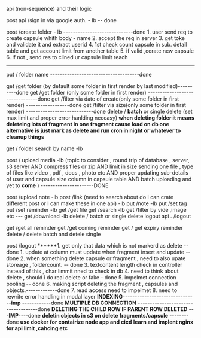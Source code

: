 api (non-sequence) and their logic


post api /sign in via google auth. - lb -- done
		
post /create folder - lb -----------------------------done
		1. user send req to create capsule whith body - name
		2. accept the req in server
		3. get toke and validate it and extract userid
		4. 1st check count capsule in sub. detail table and get account limit from another table
		5. if valid ,cerate new capsule
		6. if not , send res to clined ur capsule limit reach
****
put / folder name -------------------------------------done

get /get folder (by default some folder in first render by last modified)----------done
get /get folder (only some folder in first render) --------------------------------done
get /filter via date of create(only some folder in first render) ------------------done
get /filter via size(only some folder in first render) ----------------------------done
delete / **batch** or single delete (set max limit and proper error hanlding neccasy)
	**when deleting folder it means deleteing lots of fragment in one fragment cause load on db one alternative is just mark as delete and run cron in night or whatever to cleanup things**

get / folder search by name -lb


post / upload media -lb (topic to consider , round trip of database , server, s3 server AND compress files or zip AND limit in size  sending one file , type of files like video , pdf , docs , photo etc AND proper updating sub-details of user and capsule size column in capsule table AND batch uploading and yet to **come** ) ----------------------DONE

post /upload note -lb
post /link (need to search about do I can crate different post or I can make these in one api) -lb
put /note -lb
put /set tag
put /set reminder -lb
get /get file 
get /search -lb
get /filter by vide ,image etc ---
get /download -lb
delete / batch or single delete
logout api . /logout

get /get all reminder
get /get coming reminder
get / get expiry reminder
delete / delete batch and detele single




post /logout
******1. get only that data which is not markerd as delete -- done
    1. update at column must update when fragment insert and update -- done
    2. when something delete capsule or fragment , need to also upate storeage , foldercount. -- done
    3. textcontent length check in controller instead of this , char limmit nned to check in db
    4. need to think about delete , should i do real delete or fake - done
    5.  impelmet connection pooling -- done
    6.  making script deleting the fragment , capsules and objects.-------------done
    7.  read access need to impelmet
    8.  need to rewrite error handling in modal layer
**INDEXING**-------------------------------**imp** ------------done
**MULTIPLE DB CONNECTION** ------------------------------------done
**DELETING THE CHILD ROW IF PARENT ROW DELETED** ---**IMP**----done
**deletin objects in s3 on delete fragments/capsule** --------done
**use docker for contairize node app and cicd**
**learn and implent nginx for api limit ,cahcing etc**



<!-- /////////////////////////////////////////////////////////////////////////////////////////////////---------------------------------------- -->
<!-- 1. update sub detail - storage used , capsule size , reminder count , downloadcount -->